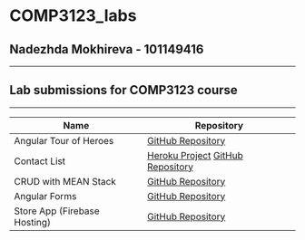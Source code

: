 # COMP3123_labs
## Nadezhda Mokhireva - 101149416
---
## Lab submissions for COMP3123 course
---

Name |Repository
 --- |--- 
Angular Tour of Heroes| [GitHub Repository](https://github.com/NadiaMok/tour_of_heroes)
Contact List| [Heroku Project](https://git.heroku.com/frozen-wave-13690.git)  [GitHub Repository](https://github.com/NadiaMok/mean-stack-contact-list.git)
CRUD with MEAN Stack| [GitHub Repository](https://github.com/NadiaMok/mean-stack)
Angular Forms| [GitHub Repository](https://github.com/NadiaMok/angular-forms)
Store App (Firebase Hosting)| [GitHub Repository](https://github.com/NadiaMok/storeApp)
